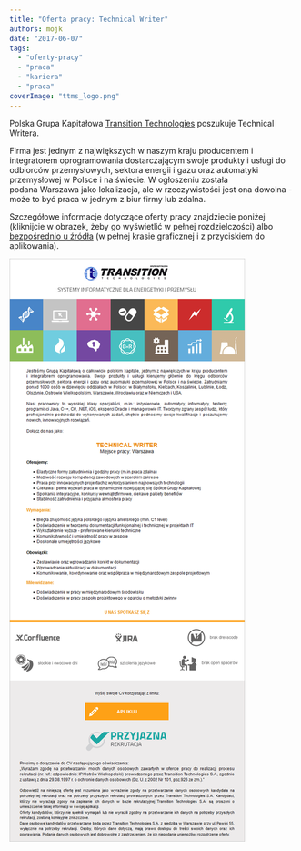 ```yaml
---
title: "Oferta pracy: Technical Writer"
authors: mojk
date: "2017-06-07"
tags:
  - "oferty-pracy"
  - "praca"
  - "kariera"
  - "praca"
coverImage: "ttms_logo.png"
---
```


Polska Grupa Kapitałowa [Transition Technologies](https://www.tt.com.pl/pl/)
poszukuje Technical Writera.

Firma jest jednym z największych w naszym kraju producentem i integratorem
oprogramowania dostarczającym swoje produkty i usługi do odbiorców
przemysłowych, sektora energii i gazu oraz automatyki przemysłowej w Polsce i na
świecie. W ogłoszeniu została podana Warszawa jako lokalizacja, ale w
rzeczywistości jest ona dowolna - może to być praca w jednym z biur firmy lub
zdalna.

Szczegółowe informacje dotyczące oferty pracy znajdziecie poniżej (kliknijcie w
obrazek, żeby go wyświetlić w pełnej rozdzielczości) albo
[bezpośrednio u źródła](https://www.pracuj.pl/praca/technical-writer-warszawa,oferta,5330788)
(w pełnej krasie graficznej i z przyciskiem do aplikowania).

[![](images/ogloszenie_tech_writer_ttms.png)](http://techwriter.pl/wp-content/uploads/2017/06/ogloszenie_tech_writer_ttms.png)
